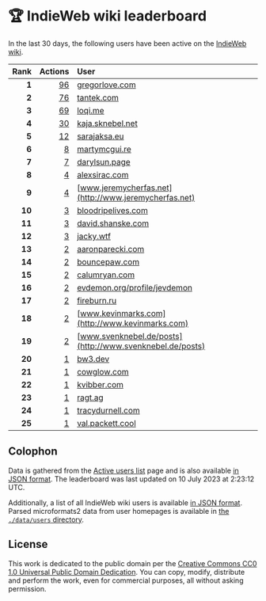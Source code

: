 # 🏆 IndieWeb wiki leaderboard

In the last 30 days, the following users have been active on the [IndieWeb wiki](https://indieweb.org).

| Rank | Actions | User |
|-----:|--------:|:-----|
| **1** | [96](https://indieweb.org/Special:Contributions/Gregorlove.com) | [gregorlove.com](http://gregorlove.com) |
| **2** | [76](https://indieweb.org/Special:Contributions/Tantek.com) | [tantek.com](http://tantek.com) |
| **3** | [69](https://indieweb.org/Special:Contributions/Loqi.me) | [loqi.me](http://loqi.me) |
| **4** | [30](https://indieweb.org/Special:Contributions/Kaja.sknebel.net) | [kaja.sknebel.net](http://kaja.sknebel.net) |
| **5** | [12](https://indieweb.org/Special:Contributions/Sarajaksa.eu) | [sarajaksa.eu](http://sarajaksa.eu) |
| **6** | [8](https://indieweb.org/Special:Contributions/Martymcgui.re) | [martymcgui.re](http://martymcgui.re) |
| **7** | [7](https://indieweb.org/Special:Contributions/Darylsun.page) | [darylsun.page](http://darylsun.page) |
| **8** | [4](https://indieweb.org/Special:Contributions/Alexsirac.com) | [alexsirac.com](http://alexsirac.com) |
| **9** | [4](https://indieweb.org/Special:Contributions/Www.jeremycherfas.net) | [www.jeremycherfas.net](http://www.jeremycherfas.net) |
| **10** | [3](https://indieweb.org/Special:Contributions/Bloodripelives.com) | [bloodripelives.com](http://bloodripelives.com) |
| **11** | [3](https://indieweb.org/Special:Contributions/David.shanske.com) | [david.shanske.com](http://david.shanske.com) |
| **12** | [3](https://indieweb.org/Special:Contributions/Jacky.wtf) | [jacky.wtf](http://jacky.wtf) |
| **13** | [2](https://indieweb.org/Special:Contributions/Aaronparecki.com) | [aaronparecki.com](http://aaronparecki.com) |
| **14** | [2](https://indieweb.org/Special:Contributions/Bouncepaw.com) | [bouncepaw.com](http://bouncepaw.com) |
| **15** | [2](https://indieweb.org/Special:Contributions/Calumryan.com) | [calumryan.com](http://calumryan.com) |
| **16** | [2](https://indieweb.org/Special:Contributions/Evdemon.org_profile_jevdemon) | [evdemon.org/profile/jevdemon](http://evdemon.org/profile/jevdemon) |
| **17** | [2](https://indieweb.org/Special:Contributions/Fireburn.ru) | [fireburn.ru](http://fireburn.ru) |
| **18** | [2](https://indieweb.org/Special:Contributions/Www.kevinmarks.com) | [www.kevinmarks.com](http://www.kevinmarks.com) |
| **19** | [2](https://indieweb.org/Special:Contributions/Www.svenknebel.de_posts) | [www.svenknebel.de/posts](http://www.svenknebel.de/posts) |
| **20** | [1](https://indieweb.org/Special:Contributions/Bw3.dev) | [bw3.dev](http://bw3.dev) |
| **21** | [1](https://indieweb.org/Special:Contributions/Cowglow.com) | [cowglow.com](http://cowglow.com) |
| **22** | [1](https://indieweb.org/Special:Contributions/Kvibber.com) | [kvibber.com](http://kvibber.com) |
| **23** | [1](https://indieweb.org/Special:Contributions/Ragt.ag) | [ragt.ag](http://ragt.ag) |
| **24** | [1](https://indieweb.org/Special:Contributions/Tracydurnell.com) | [tracydurnell.com](http://tracydurnell.com) |
| **25** | [1](https://indieweb.org/Special:Contributions/Val.packett.cool) | [val.packett.cool](http://val.packett.cool) |


## Colophon

Data is gathered from the [Active users list](https://indieweb.org/Special:ActiveUsers) page and is also available [in JSON format](https://github.com/jgarber623/indieweb-wiki-leaderboard/blob/main/data/leaderboard.json). The leaderboard was last updated on 10 July 2023 at 2:23:12 UTC.

Additionally, a list of all IndieWeb wiki users is available [in JSON format](https://github.com/jgarber623/indieweb-wiki-leaderboard/blob/main/data/users.json). Parsed microformats2 data from user homepages is available in [the `./data/users` directory](https://github.com/jgarber623/indieweb-wiki-leaderboard/blob/main/data/users).

## License

This work is dedicated to the public domain per the [Creative Commons CC0 1.0 Universal Public Domain Dedication](https://creativecommons.org/publicdomain/zero/1.0/). You can copy, modify, distribute and perform the work, even for commercial purposes, all without asking permission.
